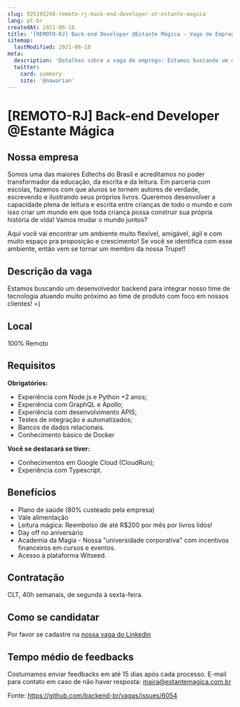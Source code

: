 ```yaml
---
slug: 925195248-remoto-rj-back-end-developer-at-estante-magica
lang: pt-br
createdAt: 2021-06-18
title: '[REMOTO-RJ] Back-end Developer @Estante Mágica - Vaga de Emprego'
sitemap:
  lastModified: 2021-06-18
meta:
  description: 'Detalhes sobre a vaga de emprego: Estamos buscando um desenvolvedor backend para integrar nosso time de tecnologia atuando muito próximo ao time de produto com foco em nossos clientes! =)'
  twitter:
    card: summary
    site: '@nawarian'
---
```


# [REMOTO-RJ] Back-end Developer @Estante Mágica

## Nossa empresa

Somos uma das maiores Edtechs do Brasil e acreditamos no poder transformador da educação, da escrita e da leitura. Em parceria com escolas, fazemos com que alunos se tornem autores de verdade, escrevendo e ilustrando seus próprios livros. Queremos desenvolver a capacidade plena de leitura e escrita entre crianças de todo o mundo e com isso criar um mundo em que toda criança possa construir sua própria história de vida! Vamos mudar o mundo juntos?

Aqui você vai encontrar um ambiente muito flexível, amigável, ágil e com muito espaço pra proposição e crescimento! Se você se identifica com esse ambiente, então vem se tornar um membro da nossa Trupe!!

## Descrição da vaga

Estamos buscando um desenvolvedor backend para integrar nosso time de tecnologia atuando muito próximo ao time de produto com foco em nossos clientes! =)

## Local

100% Remoto

## Requisitos

**Obrigatórios:**
- Experiência com Node.js e Python +2 anos;
- Experiência com GraphQL e Apollo;
- Experiência com desenvolvimento APIS;
- Testes de integração e automatizados;
- Bancos de dados relacionais.
- Conhecimento básico de Docker

**Você se destacará se tiver:**
- Conhecimentos em Google Cloud (CloudRun);
- Experiência com Typescript.

## Benefícios

- Plano de saúde (80% custeado pela empresa)
- Vale alimentação
- Leitura mágica: Reembolso de até R$200 por mês por livros lidos!
- Day off no aniversário
- Academia da Magia - Nossa "universidade corporativa" com incentivos financeiros em cursos e eventos.
- Acesso à plataforma Witseed.

## Contratação

CLT, 40h semanais, de segunda à sexta-feira.

## Como se candidatar

Por favor se cadastre na [nossa vaga do Linkedin](https://www.linkedin.com/jobs/view/2605664167/)

## Tempo médio de feedbacks

Costumamos enviar feedbacks em até 15 dias após cada processo.
E-mail para contato em caso de não haver resposta: maira@estantemagica.com.br



Fonte: https://github.com/backend-br/vagas/issues/6054